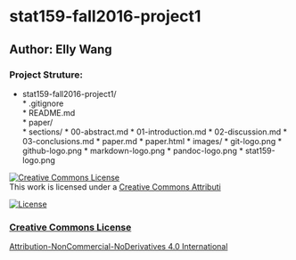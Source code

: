 # stat159-fall2016-project1

## Author: Elly Wang

### Project Struture:

* stat159-fall2016-project1/  
        * .gitignore  
        * README.md  
        * paper/  
                * sections/
                        * 00-abstract.md
                        * 01-introduction.md
                        * 02-discussion.md
                        * 03-conclusions.md
                * paper.md
                * paper.html
        * images/
                * git-logo.png
		* github-logo.png
		* markdown-logo.png
		* pandoc-logo.png
		* stat159-logo.png

<a rel="license" href="http://creativecommons.org/licenses/by-nc-nd/4.0/"><img alt="Creative Commons License" style="border-width:0" src="https://i.creativecommons.org/l/by-nc-nd/4.0/88x31.png" /></a><br />This work is licensed under a <a rel="license" href="http://creativecommons.org/licenses/by-nc-nd/4.0/">Creative Commons Attributi

![License]("https://i.creativecommons.org/l/by-nc-nd/4.0/88x31.png")
### Creative Commons License
[Attribution-NonCommercial-NoDerivatives 4.0 International](https://creativecommons.org/licenses/by-nc-nd/4.0/)
